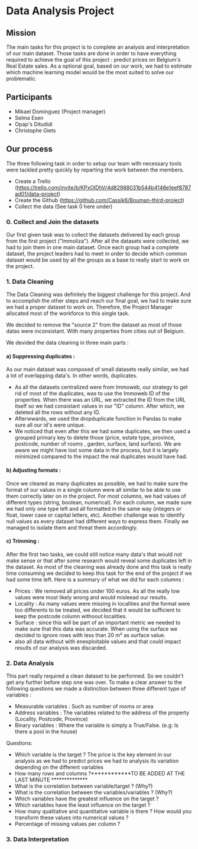 # Data Analysis Project

## Mission

The main tasks for this project is to complete an analysis and interpretation of our main dataset.
Those tasks are done in order to have everything required to achieve the goal of this project : predict prices on Belgium's Real Estate sales.
As a optional goal, based on our work, we had to estimate which machine learning model would be the most suited to solve our problematic. 

## Participants

- Mikael Dominguez (Project manager)
- Selma Esen
- Opap's Ditudidi
- Christophe Giets

## Our process

The three following task in order to setup our team with necessary tools were tackled pretty quickly by reparting the work between the members.
- Create a Trello (https://trello.com/invite/b/KPxOlDhV/4d82988031b544b4148e1eef8787ad01/data-project)
- Create the Github (https://github.com/Cassik6/Bouman-third-project)
- Collect the data (See task 0 here under)

### 0. Collect and Join the datasets

Our first given task was to collect the datasets delivered by each group from the first project ("Immoliza").
After all the datasets were collected, we had to join them in one main dataset.
Once each group had a complete dataset, the project leaders had to meet in order to decide which common dataset would be used by all the groups as a base to really start to work on the project.


### 1. Data Cleaning

The Data Cleaning was definitely the biggest challenge for this project. And to accomplish the other steps and reach our final goal, we had to make sure we had a proper dataset to work on. Therefore, the Project Manager allocated most of the workforce to this single task.

We decided to remove the "source 2" from the dataset as most of those datas were inconsistant. With many properties from cities out of Belgium.

We devided the data cleaning in three main parts :

#### a) Suppressing duplicates :
As our main dataset was composed of small datasets really similar, we had a lot of overlapping data's. In other words, duplicates.

- As all the datasets centralized were from Immoweb, our strategy to get rid of most of the duplicates, was to use the Immoweb ID of the properties. When there was an URL, we extracted the ID from the URL itself so we had consistant values in our "ID" column. After which, we deleted all the rows without any ID.
- Afterwwards, we used the dropduplicate function in Pandas to make sure all our id's were unique.
- We noticed that even after this we had some duplicates, we then used a grouped primary key to delete those (price, estate type, province, postcode, number of rooms , garden, surface, land surface). We are aware we might have lost some data in the process, but it is largely minimized compared to the impact the real duplicates would have had.

#### b) Adjusting formats : 
Once we cleared as many duplicates as possible, we had to make sure the format of our values in a single column were all similar to be able to use them correctly later on in the project.
For most columns, we had values of different types (string, boolean, numerical). For each column, we made sure we had only one type left and all formatted in the same way (integers or float, lower case or capital letters, etc).
Another challenge was to identify null values as every dataset had different ways to express them. Finally we managed to isolate them and threat them accordingly.

#### c) Trimming : 
After the first two tasks, we could still notice many data's that would not make sense or that after some research would reveal some duplicates left in the dataset.
As most of the cleaning was already done and this task is really time consuming we decided to keep this task for the end of the project if we had some time left.
Here is a summary of what we did for each columns :
- Prices : We removed all prices under 100 euros. As all the really low values were most likely wrong and would misleead our results.
- Locality : As many values were missing in localities and the format were too differents to be treated, we decided that it would be sufficient to keep the postcode column withoout localities.
- Surface : since this will be part of an important metric we needed to make sure that this data was accurate. When using the surface we decided to ignore rows with less than 20 m² as surface value.
- also all data without with enexploitable values and that could impact results of our analysis was discarded. 
 
### 2. Data Analysis

This part really required a clean dataset to be performed. So we couldn't get any further before step one was over. 
To make a clear answer to the following questions we made a distinction between three  different type of variables :

- Measurable variables : Such as number of rooms or area
- Address variables : The variables related to the address of the property (Locality, Postcode, Province)
- Binary variables : Where the variable is simply a True/False. (e.g: Is there a pool in the house)

Questions:

- Which variable is the target ? The price is the key element in our analysis as we had to predict prices we had to analysis its variation depending on the different variables
- How many rows and columns ?************TO BE ADDED AT THE LAST MINUTE **************
- What is the correlation between variable/target ? (Why?) 
- What is the correlation between the variables/variables ? (Why?) 
- Which variables have the greatest influence on the target ?
- Which variables have the least influence on the target ?
- How many qualitative and quantitative variable is there ? How would you transform these values into numerical values ?
- Percentage of missing values per column ?

### 3. Data Interpretation
